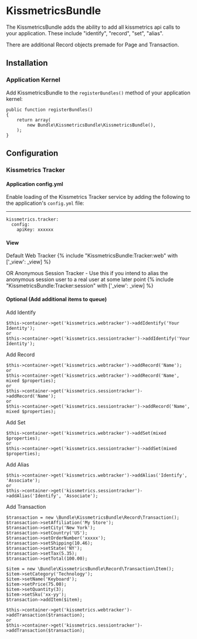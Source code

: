# KissmetricsBundle

The KissmetricsBundle adds the ability to add all kissmetrics api calls
to your application. These include "identify", "record", "set", "alias".

There are additional Record objects premade for Page and Transaction.

## Installation

### Application Kernel

Add KissmetricsBundle to the `registerBundles()` method of your application kernel:

    public function registerBundles()
    {
        return array(
            new Bundle\KissmetricsBundle\KissmetricsBundle(),
        );
    }

## Configuration

### Kissmetrics Tracker

#### Application config.yml
Enable loading of the Kissmetrics Tracker service by adding the following to the application's `config.yml` file:
- - -
    kissmetrics.tracker:
      config:
        apiKey: xxxxxx

#### View
Default Web Tracker
    {% include "KissmetricsBundle:Tracker:web" with ['_view': _view] %}

OR Anonymous Session Tracker - Use this if you intend to alias the anonymous session user to a real user at some later point
    {% include "KissmetricsBundle:Tracker:session" with ['_view': _view] %}

#### Optional (Add additional items to queue)
Add Identify

    $this->container->get('kissmetrics.webtracker')->addIdentify('Your Identity');
    or
    $this->container->get('kissmetrics.sessiontracker')->addIdentify('Your Identity');

Add Record

    $this->container->get('kissmetrics.webtracker')->addRecord('Name');
    or
    $this->container->get('kissmetrics.webtracker')->addRecord('Name', mixed $properties);
    or
    $this->container->get('kissmetrics.sessiontracker')->addRecord('Name');
    or
    $this->container->get('kissmetrics.sessiontracker')->addRecord('Name', mixed $properties);

Add Set

    $this->container->get('kissmetrics.webtracker')->addSet(mixed $properties);
    or
    $this->container->get('kissmetrics.sessiontracker')->addSet(mixed $properties);

Add Alias

    $this->container->get('kissmetrics.webtracker')->addAlias('Identify', 'Associate');
    or
    $this->container->get('kissmetrics.sessiontracker')->addAlias('Identify', 'Associate');

Add Transaction

    $transaction = new \Bundle\KissmetricsBundle\Record\Transaction();
    $transaction->setAffiliation('My Store');
    $transaction->setCity('New York');
    $transaction->setCountry('US');
    $transaction->setOrderNumber('xxxxx');
    $transaction->setShipping(10.46);
    $transaction->setState('NY');
    $transaction->setTax(5.35);
    $transaction->setTotal(100.00);
    
    $item = new \Bundle\KissmetricsBundle\Record\Transaction\Item();
    $item->setCategory('Technology');
    $item->setName('Keyboard');
    $item->setPrice(75.00);
    $item->setQuantity(3);
    $item->setSku('xx-yy');
    $transaction->addItem($item);

    $this->container->get('kissmetrics.webtracker')->addTransaction($transaction);
    or
    $this->container->get('kissmetrics.sessiontracker')->addTransaction($transaction);

